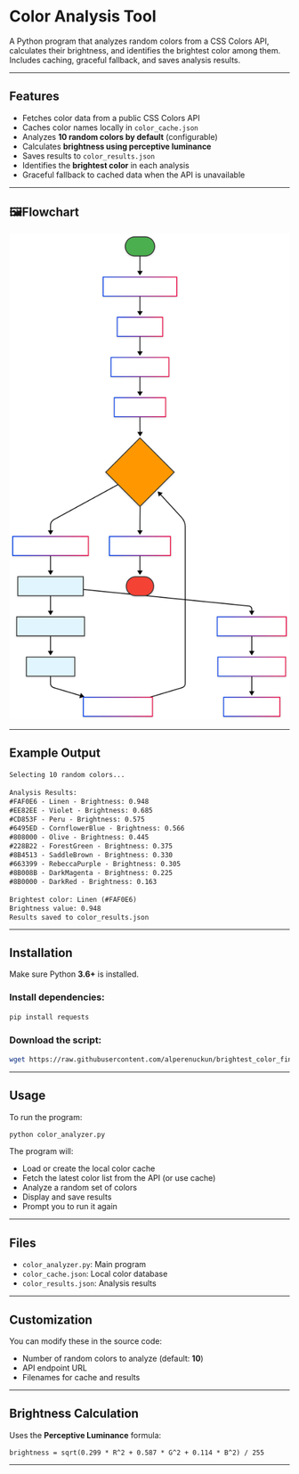 # Color Analysis Tool

A Python program that analyzes random colors from a CSS Colors API, calculates their brightness, and identifies the brightest color among them. Includes caching, graceful fallback, and saves analysis results.

---

## Features

- Fetches color data from a public CSS Colors API
- Caches color names locally in `color_cache.json`
- Analyzes **10 random colors by default** (configurable)
- Calculates **brightness using perceptive luminance**
- Saves results to `color_results.json`
- Identifies the **brightest color** in each analysis
- Graceful fallback to cached data when the API is unavailable

---

## 🖼Flowchart

![Flowchart](https://github.com/alperenuckun/brightest_color_finder/blob/main/algorithm_flowchart.svg)

---

## Example Output

```
Selecting 10 random colors...

Analysis Results:
#FAF0E6 - Linen - Brightness: 0.948
#EE82EE - Violet - Brightness: 0.685
#CD853F - Peru - Brightness: 0.575
#6495ED - CornflowerBlue - Brightness: 0.566
#808000 - Olive - Brightness: 0.445
#228B22 - ForestGreen - Brightness: 0.375
#8B4513 - SaddleBrown - Brightness: 0.330
#663399 - RebeccaPurple - Brightness: 0.305
#8B008B - DarkMagenta - Brightness: 0.225
#8B0000 - DarkRed - Brightness: 0.163

Brightest color: Linen (#FAF0E6)
Brightness value: 0.948
Results saved to color_results.json

```

---

## Installation

Make sure Python **3.6+** is installed.

### Install dependencies:

```bash
pip install requests
```

### Download the script:

```bash
wget https://raw.githubusercontent.com/alperenuckun/brightest_color_finder/main/brightest_color_finder_final.py

```

---

## Usage

To run the program:

```bash
python color_analyzer.py
```

The program will:

- Load or create the local color cache
- Fetch the latest color list from the API (or use cache)
- Analyze a random set of colors
- Display and save results
- Prompt you to run it again

---

## Files

- `color_analyzer.py`: Main program
- `color_cache.json`: Local color database
- `color_results.json`: Analysis results

---

## Customization

You can modify these in the source code:

- Number of random colors to analyze (default: **10**)
- API endpoint URL
- Filenames for cache and results

---

## Brightness Calculation

Uses the **Perceptive Luminance** formula:

```
brightness = sqrt(0.299 * R^2 + 0.587 * G^2 + 0.114 * B^2) / 255
```

---

